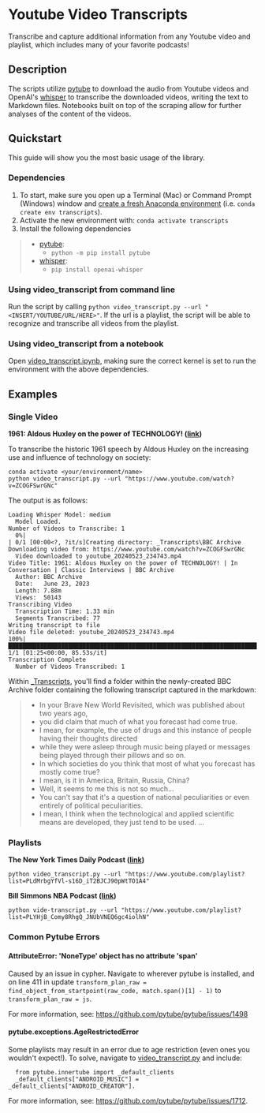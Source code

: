 # Youtube Video Transcripts

Transcribe and capture additional information from any Youtube video and playlist, which includes many of your favorite podcasts!  

## Description

The scripts utilize [pytube](https://github.com/pytube/pytube) to download the audio from Youtube videos and OpenAI's [whisper](https://github.com/openai/whisper) to transcribe the downloaded videos, writing the text to Markdown files. Notebooks built on top of the scraping allow for further analyses of the content of the videos. 

## Quickstart

This guide will show you the most basic usage of the library.

### Dependencies

1. To start, make sure you open up a Terminal (Mac) or Command Prompt (Windows) window and [create a fresh Anaconda environment](https://conda.io/projects/conda/en/latest/user-guide/tasks/manage-environments.html#creating-an-environment-with-commands) (i.e. `conda create env transcripts`). 
2. Activate the new environment with: `conda activate transcripts`
3. Install the following dependencies
> * [pytube](https://github.com/pytube/pytube): 
>   * `python -m pip install pytube`
> * [whisper](https://pypi.org/project/openai-whisper/): 
>   * `pip install openai-whisper`

### Using video_transcript from command line

Run the script by calling `python video_transcript.py --url "<INSERT/YOUTUBE/URL/HERE>"`. If the url is a playlist, the script will be able to recognize and transcribe all videos from the playlist. 

### Using video_transcript from a notebook

Open [video_transcript.ipynb](video_transcript.ipynb), making sure the correct kernel is set to run the environment with the above dependencies.

## Examples

### Single Video

**1961: Aldous Huxley on the power of TECHNOLOGY! ([link](https://www.youtube.com/watch?v=ZCOGFSwrGNc))**

To transcribe the historic 1961 speech by Aldous Huxley on the increasing use and influence of technology on society:

```
conda activate <your/environment/name>
python video_transcript.py --url "https://www.youtube.com/watch?v=ZCOGFSwrGNc"
```

The output is as follows:
```
Loading Whisper Model: medium
  Model Loaded.
Number of Videos to Transcribe: 1
  0%|                                                                                                  | 0/1 [00:00<?, ?it/s]Creating directory: _Transcripts\BBC Archive
Downloading video from: https://www.youtube.com/watch?v=ZCOGFSwrGNc
  Video downloaded to youtube_20240523_234743.mp4
Video Title: 1961: Aldous Huxley on the power of TECHNOLOGY! | In Conversation | Classic Interviews | BBC Archive
  Author: BBC Archive
  Date:   June 23, 2023
  Length: 7.88m
  Views:  50143
Transcribing Video
  Transcription Time: 1.33 min
  Segments Transcribed: 77
Writing transcript to file
Video file deleted: youtube_20240523_234743.mp4
100%|██████████████████████████████████████████████████████████████████████████████████████████| 1/1 [01:25<00:00, 85.53s/it]
Transcription Complete
  Number of Videos Transcribed: 1
```

Within [_Transcripts](_Transcripts), you'll find a folder within the newly-created BBC Archive folder containing the following transcript captured in the markdown:
> *  In your Brave New World Revisited, which was published about two years ago,
> *  you did claim that much of what you forecast had come true.
> *  I mean, for example, the use of drugs and this instance of people having their thoughts directed
> *  while they were asleep through music being played or messages being played through their pillows and so on.
> *  In which societies do you think that most of what you forecast has mostly come true?
> *  I mean, is it in America, Britain, Russia, China?
> *  Well, it seems to me this is not so much...
> *  You can't say that it's a question of national peculiarities or even entirely of political peculiarities.
> *  I mean, I think when the technological and applied scientific means are developed, they just tend to be used.
> ...  

### Playlists

**The New York Times Daily Podcast ([link](https://www.youtube.com/playlist?list=PLdMrbgYfVl-s16D_iT2BJCJ90pWtTO1A4))**

```
python video_transcript.py --url "https://www.youtube.com/playlist?list=PLdMrbgYfVl-s16D_iT2BJCJ90pWtTO1A4"
```

**Bill Simmons NBA Podcast ([link](https://www.youtube.com/playlist?list=PLYHjB_Comy8RhgQ_JNUbVNEQ6gc4iolhN))**
```
python vide-transcript.py --url "https://www.youtube.com/playlist?list=PLYHjB_Comy8RhgQ_JNUbVNEQ6gc4iolhN"
```

### Common Pytube Errors
#### AttributeError: 'NoneType' object has no attribute 'span'
Caused by an issue in cypher. Navigate to wherever pytube is installed, and on line 411 in update `transform_plan_raw = find_object_from_startpoint(raw_code, match.span()[1] - 1)` to `transform_plan_raw = js`. 

For more information, see: https://github.com/pytube/pytube/issues/1498
#### pytube.exceptions.AgeRestrictedError
Some playlists may result in an error due to age restriction (even ones you wouldn't expect!). To solve, navigate to [video_transcript.py](video_transcript.py) and include:
```
  from pytube.innertube import _default_clients
  _default_clients["ANDROID_MUSIC"] = _default_clients["ANDROID_CREATOR"].
```
For more information, see: https://github.com/pytube/pytube/issues/1712.